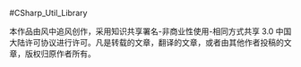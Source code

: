 #CSharp_Util_Library

本作品由风中追风创作，采用知识共享署名-非商业性使用-相同方式共享 3.0 中国大陆许可协议进行许可。凡是转载的文章，翻译的文章，或者由其他作者投稿的文章，版权归原作者所有。